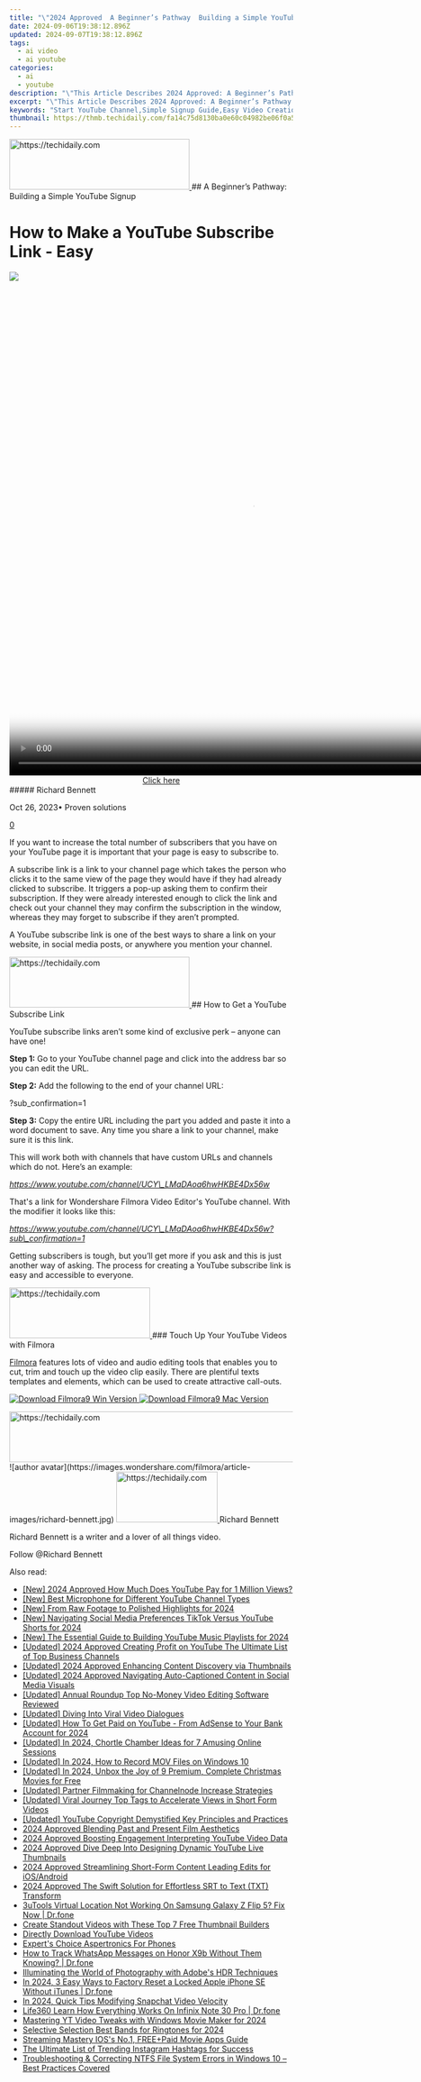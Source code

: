 ```yaml
---
title: "\"2024 Approved  A Beginner’s Pathway  Building a Simple YouTube Signup\""
date: 2024-09-06T19:38:12.896Z
updated: 2024-09-07T19:38:12.896Z
tags:
  - ai video
  - ai youtube
categories:
  - ai
  - youtube
description: "\"This Article Describes 2024 Approved: A Beginner’s Pathway: Building a Simple YouTube Signup\""
excerpt: "\"This Article Describes 2024 Approved: A Beginner’s Pathway: Building a Simple YouTube Signup\""
keywords: "Start YouTube Channel,Simple Signup Guide,Easy Video Creation,Join YouTube Easily,Beginner's Channel Setup,Simplify Youtube Registration,Basic YouTube Signup Steps"
thumbnail: https://thmb.techidaily.com/fa14c75d8130ba0e60c04982be06f0a527e7ccaf343b8c78b71c24740e6fd540.jpg
---
```


<!-- affiliate ads begin -->
<a href="https://bluettius.sjv.io/c/5597632/2139117/17108" target="_top" id="2139117">
  <img src="//a.impactradius-go.com/display-ad/17108-2139117" border="0" alt="https://techidaily.com" width="320" height="90"/>
</a>
<img height="0" width="0" src="https://bluettius.sjv.io/i/5597632/2139117/17108" style="position:absolute;visibility:hidden;" border="0" />
<!-- affiliate ads end -->
## A Beginner’s Pathway: Building a Simple YouTube Signup

# How to Make a YouTube Subscribe Link - Easy

![](https://images.wondershare.com/filmora/article-images/richard-bennett.jpg)

<!-- affiliate ads begin -->
<span id="1484963">
					<video width="864" height="864" style="cursor:pointer"
           poster="//a.impactradius-go.com/display-clicktoplayimage/1484963.png"
           onclick="if(!this.playClicked){this.play();this.setAttribute('controls',true);this.playClicked=true;}">
	   <source src="//a.impactradius-go.com/display-ad/16446-1484963">
	   <img src="//a.impactradius-go.com/display-clicktoplayimage/1484963.png" style="border: none; height: 100%; width: 100%; object-fit: contain">
	</video>
	<div style="width:540px;text-align:center"><a href="javascript:window.open(decodeURIComponent('https%3A%2F%2Flaganoo.pxf.io%2Fc%2F5597632%2F1484963%2F16446'), '_blank');void(0);">Click here</a></div>
</span>
<img height="0" width="0" src="https://imp.pxf.io/i/5597632/1484963/16446" style="position:absolute;visibility:hidden;" border="0" />
<!-- affiliate ads end -->
##### Richard Bennett

 Oct 26, 2023• Proven solutions

[0](#commentsBoxSeoTemplate)

If you want to increase the total number of subscribers that you have on your YouTube page it is important that your page is easy to subscribe to.

A subscribe link is a link to your channel page which takes the person who clicks it to the same view of the page they would have if they had already clicked to subscribe. It triggers a pop-up asking them to confirm their subscription. If they were already interested enough to click the link and check out your channel they may confirm the subscription in the window, whereas they may forget to subscribe if they aren’t prompted.

A YouTube subscribe link is one of the best ways to share a link on your website, in social media posts, or anywhere you mention your channel.

<!-- affiliate ads begin -->
<a href="https://aligracehair.sjv.io/c/5597632/2135357/19272" target="_top" id="2135357">
  <img src="//a.impactradius-go.com/display-ad/19272-2135357" border="0" alt="https://techidaily.com" width="320" height="90"/>
</a>
<img height="0" width="0" src="https://aligracehair.sjv.io/i/5597632/2135357/19272" style="position:absolute;visibility:hidden;" border="0" />
<!-- affiliate ads end -->
## How to Get a YouTube Subscribe Link

YouTube subscribe links aren’t some kind of exclusive perk – anyone can have one!

**Step 1:** Go to your YouTube channel page and click into the address bar so you can edit the URL.

**Step 2:** Add the following to the end of your channel URL:

?sub\_confirmation=1

**Step 3:** Copy the entire URL including the part you added and paste it into a word document to save. Any time you share a link to your channel, make sure it is this link.

This will work both with channels that have custom URLs and channels which do not. Here’s an example:

_<https://www.youtube.com/channel/UCY\_LMaDAoa6hwHKBE4Dx56w>_

That's a link for Wondershare Filmora Video Editor's YouTube channel. With the modifier it looks like this:

_<https://www.youtube.com/channel/UCY\_LMaDAoa6hwHKBE4Dx56w?sub\_confirmation=1>_

Getting subscribers is tough, but you’ll get more if you ask and this is just another way of asking. The process for creating a YouTube subscribe link is easy and accessible to everyone.

<!-- affiliate ads begin -->
<a href="https://review-au.sjv.io/c/5597632/2098705/14409" target="_top" id="2098705">
  <img src="//a.impactradius-go.com/display-ad/14409-2098705" border="0" alt="https://techidaily.com" width="250" height="90"/>
</a>
<img height="0" width="0" src="https://review-au.sjv.io/i/5597632/2098705/14409" style="position:absolute;visibility:hidden;" border="0" />
<!-- affiliate ads end -->
### Touch Up Your YouTube Videos with Filmora

[Filmora](https://tools.techidaily.com/wondershare/filmora/download/) features lots of video and audio editing tools that enables you to cut, trim and touch up the video clip easily. There are plentiful texts templates and elements, which can be used to create attractive call-outs.

[![Download Filmora9 Win Version](https://images.wondershare.com/filmora/guide/download-btn-win.jpg) ](https://tools.techidaily.com/wondershare/filmora/download/) [![Download Filmora9 Mac Version](https://images.wondershare.com/filmora/guide/download-btn-mac.jpg) ](https://tools.techidaily.com/wondershare/filmora/download/)

<!-- affiliate ads begin -->
<a href="https://unicoeye.pxf.io/c/5597632/2121334/18498" target="_top" id="2121334">
  <img src="//a.impactradius-go.com/display-ad/18498-2121334" border="0" alt="https://techidaily.com" width="728" height="90"/>
</a>
<img height="0" width="0" src="https://unicoeye.pxf.io/i/5597632/2121334/18498" style="position:absolute;visibility:hidden;" border="0" />
<!-- affiliate ads end -->
![author avatar](https://images.wondershare.com/filmora/article-images/richard-bennett.jpg)

<!-- affiliate ads begin -->
<a href="https://25home.pxf.io/c/5597632/2123470/16836" target="_top" id="2123470">
  <img src="//a.impactradius-go.com/display-ad/16836-2123470" border="0" alt="https://techidaily.com" width="180" height="90"/>
</a>
<img height="0" width="0" src="https://25home.pxf.io/i/5597632/2123470/16836" style="position:absolute;visibility:hidden;" border="0" />
<!-- affiliate ads end -->
Richard Bennett

Richard Bennett is a writer and a lover of all things video.

Follow @Richard Bennett


<ins class="adsbygoogle"
     style="display:block"
     data-ad-format="autorelaxed"
     data-ad-client="ca-pub-7571918770474297"
     data-ad-slot="1223367746"></ins>



<ins class="adsbygoogle"
     style="display:block"
     data-ad-client="ca-pub-7571918770474297"
     data-ad-slot="8358498916"
     data-ad-format="auto"
     data-full-width-responsive="true"></ins>

<span class="atpl-alsoreadstyle">Also read:</span>
<div><ul>
<li><a href="https://eaxpv-info.techidaily.com/new-2024-approved-how-much-does-youtube-pay-for-1-million-views/"><u>[New] 2024 Approved  How Much Does YouTube Pay for 1 Million Views?</u></a></li>
<li><a href="https://youtube-lab.techidaily.com/est-microphone-for-different-youtube-channel-types/"><u>[New] Best Microphone for Different YouTube Channel Types</u></a></li>
<li><a href="https://youtube-lab.techidaily.com/rom-raw-footage-to-polished-highlights-for-2024/"><u>[New] From Raw Footage to Polished Highlights for 2024</u></a></li>
<li><a href="https://youtube-lab.techidaily.com/avigating-social-media-preferences-tiktok-versus-youtube-shorts-for-2024/"><u>[New] Navigating Social Media Preferences  TikTok Versus YouTube Shorts for 2024</u></a></li>
<li><a href="https://youtube-lab.techidaily.com/he-essential-guide-to-building-youtube-music-playlists-for-2024/"><u>[New] The Essential Guide to Building YouTube Music Playlists for 2024</u></a></li>
<li><a href="https://youtube-lab.techidaily.com/ed-2024-approved-creating-profit-on-youtube-the-ultimate-list-of-top-business-channels/"><u>[Updated] 2024 Approved  Creating Profit on YouTube  The Ultimate List of Top Business Channels</u></a></li>
<li><a href="https://youtube-lab.techidaily.com/ed-2024-approved-enhancing-content-discovery-via-thumbnails/"><u>[Updated] 2024 Approved  Enhancing Content Discovery via Thumbnails</u></a></li>
<li><a href="https://instagram-video-recordings.techidaily.com/updated-2024-approved-navigating-auto-captioned-content-in-social-media-visuals/"><u>[Updated] 2024 Approved  Navigating Auto-Captioned Content in Social Media Visuals</u></a></li>
<li><a href="https://youtube-lab.techidaily.com/ed-annual-roundup-top-no-money-video-editing-software-reviewed/"><u>[Updated] Annual Roundup  Top No-Money Video Editing Software Reviewed</u></a></li>
<li><a href="https://youtube-lab.techidaily.com/ed-diving-into-viral-video-dialogues/"><u>[Updated] Diving Into Viral Video Dialogues</u></a></li>
<li><a href="https://youtube-lab.techidaily.com/ed-how-to-get-paid-on-youtube-from-adsense-to-your-bank-account-for-2024/"><u>[Updated] How To Get Paid on YouTube - From AdSense to Your Bank Account for 2024</u></a></li>
<li><a href="https://youtube-lab.techidaily.com/ed-in-2024-chortle-chamber-ideas-for-7-amusing-online-sessions/"><u>[Updated] In 2024, Chortle Chamber  Ideas for 7 Amusing Online Sessions</u></a></li>
<li><a href="https://on-screen-recording.techidaily.com/updated-in-2024-how-to-record-mov-files-on-windows-10/"><u>[Updated] In 2024, How to Record MOV Files on Windows 10</u></a></li>
<li><a href="https://youtube-lab.techidaily.com/ed-in-2024-unbox-the-joy-of-9-premium-complete-christmas-movies-for-free/"><u>[Updated] In 2024, Unbox the Joy of 9 Premium, Complete Christmas Movies for Free</u></a></li>
<li><a href="https://youtube-lab.techidaily.com/ed-partner-filmmaking-for-channelnode-increase-strategies/"><u>[Updated] Partner Filmmaking for Channelnode Increase Strategies</u></a></li>
<li><a href="https://youtube-lab.techidaily.com/ed-viral-journey-top-tags-to-accelerate-views-in-short-form-videos/"><u>[Updated] Viral Journey  Top Tags to Accelerate Views in Short Form Videos</u></a></li>
<li><a href="https://youtube-lab.techidaily.com/ed-youtube-copyright-demystified-key-principles-and-practices/"><u>[Updated] YouTube Copyright Demystified  Key Principles and Practices</u></a></li>
<li><a href="https://youtube-lab.techidaily.com/approved-blending-past-and-present-film-aesthetics/"><u>2024 Approved  Blending Past and Present Film Aesthetics</u></a></li>
<li><a href="https://youtube-videos.techidaily.com/2024-approved-boosting-engagement-interpreting-youtube-video-data/"><u>2024 Approved  Boosting Engagement  Interpreting YouTube Video Data</u></a></li>
<li><a href="https://youtube-lab.techidaily.com/approved-dive-deep-into-designing-dynamic-youtube-live-thumbnails/"><u>2024 Approved  Dive Deep Into Designing Dynamic YouTube Live Thumbnails</u></a></li>
<li><a href="https://youtube-lab.techidaily.com/approved-streamlining-short-form-content-leading-edits-for-iosandroid/"><u>2024 Approved  Streamlining Short-Form Content  Leading Edits for iOS/Android</u></a></li>
<li><a href="https://some-skills.techidaily.com/2024-approved-the-swift-solution-for-effortless-srt-to-text-txt-transform/"><u>2024 Approved  The Swift Solution for Effortless SRT to Text (TXT) Transform</u></a></li>
<li><a href="https://location-fake.techidaily.com/3utools-virtual-location-not-working-on-samsung-galaxy-z-flip-5-fix-now-drfone-by-drfone-virtual-android/"><u>3uTools Virtual Location Not Working On Samsung Galaxy Z Flip 5? Fix Now | Dr.fone</u></a></li>
<li><a href="https://youtube-lab.techidaily.com/e-standout-videos-with-these-top-7-free-thumbnail-builders/"><u>Create Standout Videos with These Top 7 Free Thumbnail Builders</u></a></li>
<li><a href="https://youtube-lab.techidaily.com/tly-download-youtube-videos/"><u>Directly Download YouTube Videos</u></a></li>
<li><a href="https://youtube-lab.techidaily.com/ts-choice-aspertronics-for-phones/"><u>Expert's Choice  Aspertronics For Phones</u></a></li>
<li><a href="https://android-location-track.techidaily.com/how-to-track-whatsapp-messages-on-honor-x9b-without-them-knowing-drfone-by-drfone-virtual-android/"><u>How to Track WhatsApp Messages on Honor X9b Without Them Knowing? | Dr.fone</u></a></li>
<li><a href="https://extra-tips.techidaily.com/illuminating-the-world-of-photography-with-adobes-hdr-techniques/"><u>Illuminating the World of Photography with Adobe's HDR Techniques</u></a></li>
<li><a href="https://iphone-unlock.techidaily.com/in-2024-3-easy-ways-to-factory-reset-a-locked-apple-iphone-se-without-itunes-drfone-by-drfone-ios/"><u>In 2024, 3 Easy Ways to Factory Reset a Locked Apple iPhone SE Without iTunes | Dr.fone</u></a></li>
<li><a href="https://article-files.techidaily.com/in-2024-quick-tips-modifying-snapchat-video-velocity/"><u>In 2024, Quick Tips  Modifying Snapchat Video Velocity</u></a></li>
<li><a href="https://fake-location.techidaily.com/life360-learn-how-everything-works-on-infinix-note-30-pro-drfone-by-drfone-virtual-android/"><u>Life360 Learn How Everything Works On Infinix Note 30 Pro | Dr.fone</u></a></li>
<li><a href="https://youtube-lab.techidaily.com/ring-yt-video-tweaks-with-windows-movie-maker-for-2024/"><u>Mastering YT Video Tweaks with Windows Movie Maker for 2024</u></a></li>
<li><a href="https://fox-boxes.techidaily.com/selective-selection-best-bands-for-ringtones-for-2024/"><u>Selective Selection  Best Bands for Ringtones for 2024</u></a></li>
<li><a href="https://extra-resources.techidaily.com/streaming-mastery-ioss-no1-freepluspaid-movie-apps-guide/"><u>Streaming Mastery  IOS's No.1, FREE+Paid Movie Apps Guide</u></a></li>
<li><a href="https://instagram-videos.techidaily.com/the-ultimate-list-of-trending-instagram-hashtags-for-success/"><u>The Ultimate List of Trending Instagram Hashtags for Success</u></a></li>
<li><a href="https://blue-screen-error.techidaily.com/troubleshooting-and-correcting-ntfs-file-system-errors-in-windows-10-best-practices-covered/"><u>Troubleshooting & Correcting NTFS File System Errors in Windows 10 – Best Practices Covered</u></a></li>
</ul></div>
